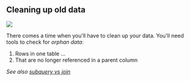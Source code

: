 ## Cleaning up old data

![](./img/cleaning-data.jpg)


There comes a time when you'll have to clean up your data. You'll need tools to check for _orphan data_:

1. Rows in one table ...
2. That are no longer referenced in a parent column

_See also [subquery vs join](#subqueryvsjoin)_
